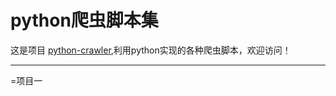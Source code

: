 # python爬虫脚本集

这是项目 [python-crawler](https://github.com/BIH-TECH/python-crawler),利用python实现的各种爬虫脚本，欢迎访问！

***
=项目一

